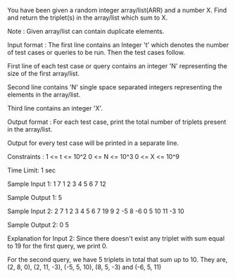 You have been given a random integer array/list(ARR) and a number X. Find and return the triplet(s) in the array/list which sum to X.

Note :
Given array/list can contain duplicate elements.

Input format :
The first line contains an Integer 't' which denotes the number of test cases or queries to be run. Then the test cases follow.

First line of each test case or query contains an integer 'N' representing the size of the first array/list.

Second line contains 'N' single space separated integers representing the elements in the array/list.

Third line contains an integer 'X'.

Output format :
For each test case, print the total number of triplets present in the array/list.

Output for every test case will be printed in a separate line.

Constraints :
1 <= t <= 10^2
0 <= N <= 10^3
0 <= X <= 10^9

Time Limit: 1 sec

Sample Input 1:
1
7
1 2 3 4 5 6 7 
12

Sample Output 1:
5

Sample Input 2:
2
7
1 2 3 4 5 6 7 
19
9
2 -5 8 -6 0 5 10 11 -3
10

Sample Output 2:
0
5


 Explanation for Input 2:
Since there doesn't exist any triplet with sum equal to 19 for the first query, we print 0.

For the second query, we have 5 triplets in total that sum up to 10. They are, (2, 8, 0), (2, 11, -3), (-5, 5, 10), (8, 5, -3) and (-6, 5, 11)
